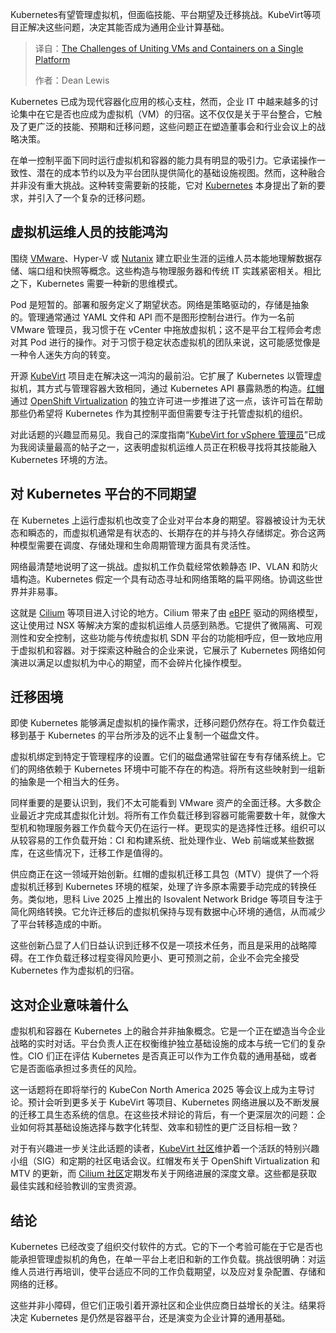 
<!--
title: 虚机容器大融合：单一平台挑战何解？
cover: https://cdn.thenewstack.io/media/2025/10/54707da5-merge.jpg
summary: Kubernetes有望管理虚拟机，但面临技能、平台期望及迁移挑战。KubeVirt等项目正解决这些问题，决定其能否成为通用企业计算基础。
-->

Kubernetes有望管理虚拟机，但面临技能、平台期望及迁移挑战。KubeVirt等项目正解决这些问题，决定其能否成为通用企业计算基础。

> 译自：[The Challenges of Uniting VMs and Containers on a Single Platform](https://thenewstack.io/the-challenges-of-uniting-vms-and-containers-on-a-single-platform/)
> 
> 作者：Dean Lewis

Kubernetes 已成为现代容器化应用的核心支柱，然而，企业 IT 中越来越多的讨论集中在它是否也应成为虚拟机（VM）的归宿。这不仅仅是关于平台整合，它触及了更广泛的技能、预期和迁移问题，这些问题正在塑造董事会和行业会议上的战略决策。

在单一控制平面下同时运行虚拟机和容器的能力具有明显的吸引力。它承诺操作一致性、潜在的成本节约以及为平台团队提供简化的基础设施视图。然而，这种融合并非没有重大挑战。这种转变需要新的技能，它对 [Kubernetes](https://thenewstack.io/kubernetes/) 本身提出了新的要求，并引入了一个复杂的迁移问题。

## 虚拟机运维人员的技能鸿沟

围绕 [VMware](https://tanzu.vmware.com?utm_content=inline+mention)、Hyper-V 或 [Nutanix](https://www.nutanix.com/solutions/cloud-native?utm_medium=redirect&utm_content=inline-mention) 建立职业生涯的运维人员本能地理解数据存储、端口组和快照等概念。这些构造与物理服务器和传统 IT 实践紧密相关。相比之下，Kubernetes 需要一种新的思维模式。

Pod 是短暂的。部署和服务定义了期望状态。网络是策略驱动的，存储是抽象的。管理通常通过 YAML 文件和 API 而不是图形控制台进行。作为一名前 VMware 管理员，我习惯于在 vCenter 中拖放虚拟机；这不是平台工程师会考虑对其 Pod 进行的操作。对于习惯于稳定状态虚拟机的团队来说，这可能感觉像是一种令人迷失方向的转变。

开源 [KubeVirt](https://thenewstack.io/open-source-kubevirt-vm-management-with-kubernetes-is-a-work-in-progress/) 项目走在解决这一鸿沟的最前沿。它扩展了 Kubernetes 以管理虚拟机，其方式与管理容器大致相同，通过 Kubernetes API 暴露熟悉的构造。[红帽](https://www.openshift.com/try?utm_content=inline+mention)通过 [OpenShift Virtualization](https://thenewstack.io/virtualization-and-containers-better-together/) 的独立许可进一步推进了这一点，该许可旨在帮助那些仍希望将 Kubernetes 作为其控制平面但需要专注于托管虚拟机的组织。

对此话题的兴趣显而易见。我自己的深度指南“[KubeVirt for vSphere 管理员](https://veducate.co.uk/kubevirt-for-vsphere-admins-deep-dive-guide/)”已成为我阅读量最高的帖子之一，这表明虚拟机运维人员正在积极寻找将其技能融入 Kubernetes 环境的方法。

## 对 Kubernetes 平台的不同期望

在 Kubernetes 上运行虚拟机也改变了企业对平台本身的期望。容器被设计为无状态和瞬态的，而虚拟机通常是有状态的、长期存在的并与持久存储绑定。弥合这两种模型需要在调度、存储处理和生命周期管理方面具有灵活性。

网络最清楚地说明了这一挑战。虚拟机工作负载经常依赖静态 IP、VLAN 和防火墙构造。Kubernetes 假定一个具有动态寻址和网络策略的扁平网络。协调这些世界并非易事。

这就是 [Cilium](https://thenewstack.io/breaking-the-chains-of-kube-proxy-with-cilium/) 等项目进入讨论的地方。Cilium 带来了由 [eBPF](https://thenewstack.io/what-is-ebpf/) 驱动的网络模型，这让使用过 NSX 等解决方案的虚拟机运维人员感到熟悉。它提供了微隔离、可观测性和安全控制，这些功能与传统虚拟机 SDN 平台的功能相呼应，但一致地应用于虚拟机和容器。对于探索这种融合的企业来说，它展示了 Kubernetes 网络如何演进以满足以虚拟机为中心的期望，而不会碎片化操作模型。

## 迁移困境

即使 Kubernetes 能够满足虚拟机的操作需求，迁移问题仍然存在。将工作负载迁移到基于 Kubernetes 的平台所涉及的远不止复制一个磁盘文件。

虚拟机绑定到特定于管理程序的设置。它们的磁盘通常驻留在专有存储系统上。它们的网络依赖于 Kubernetes 环境中可能不存在的构造。将所有这些映射到一组新的抽象是一个相当大的任务。

同样重要的是要认识到，我们不太可能看到 VMware 资产的全面迁移。大多数企业最近才完成其虚拟化计划。将所有工作负载迁移到容器可能需要数十年，就像大型机和物理服务器工作负载今天仍在运行一样。更现实的是选择性迁移。组织可以从较容易的工作负载开始：CI 和构建系统、批处理作业、Web 前端或某些数据库，在这些情况下，迁移工作是值得的。

供应商正在这一领域开始创新。红帽的虚拟机迁移工具包（MTV）提供了一个将虚拟机迁移到 Kubernetes 环境的框架，处理了许多原本需要手动完成的转换任务。类似地，思科 Live 2025 上推出的 Isovalent Network Bridge 等项目专注于简化网络转换。它允许迁移后的虚拟机保持与现有数据中心环境的通信，从而减少了平台转移造成的中断。

这些创新凸显了人们日益认识到迁移不仅是一项技术任务，而且是采用的战略障碍。在工作负载迁移过程变得风险更小、更可预测之前，企业不会完全接受 Kubernetes 作为虚拟机的归宿。

## 这对企业意味着什么

虚拟机和容器在 Kubernetes 上的融合并非抽象概念。它是一个正在塑造当今企业战略的实时对话。平台负责人正在权衡维护独立基础设施的成本与统一它们的复杂性。CIO 们正在评估 Kubernetes 是否真正可以作为工作负载的通用基础，或者它是否面临承担过多责任的风险。

这一话题将在即将举行的 KubeCon North America 2025 等会议上成为主导讨论。预计会听到更多关于 KubeVirt 等项目、Kubernetes 网络进展以及不断发展的迁移工具生态系统的信息。在这些技术辩论的背后，有一个更深层次的问题：企业如何将其基础设施选择与数字化转型、效率和韧性的更广泛目标相一致？

对于有兴趣进一步关注此话题的读者，[KubeVirt 社区](https://kubevirt.io/community/)维护着一个活跃的特别兴趣小组（SIG）和定期的社区电话会议。红帽发布关于 OpenShift Virtualization 和 MTV 的更新，而 [Cilium 社区](https://cilium.io/get-involved/)定期发布关于网络进展的深度文章。这些都是获取最佳实践和经验教训的宝贵资源。

## 结论

Kubernetes 已经改变了组织交付软件的方式。它的下一个考验可能在于它是否也能承担管理虚拟机的角色，在单一平台上老旧和新的工作负载。挑战很明确：对运维人员进行再培训，使平台适应不同的工作负载期望，以及应对复杂配置、存储和网络的迁移。

这些并非小障碍，但它们正吸引着开源社区和企业供应商日益增长的关注。结果将决定 Kubernetes 是仍然是容器平台，还是演变为企业计算的通用基础。